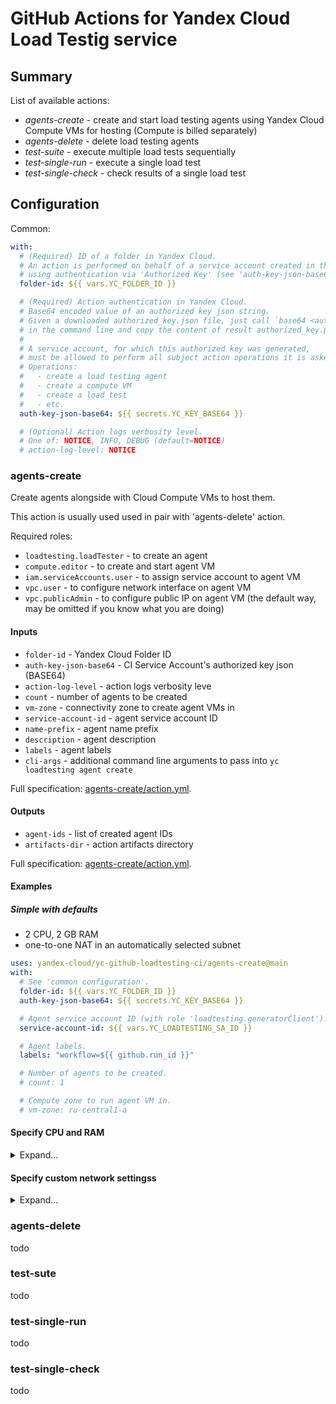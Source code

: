 # GitHub Actions for Yandex Cloud Load Testig service

## Summary

List of available actions:
* _agents-create_ - create and start load testing agents using Yandex Cloud Compute VMs for hosting (Compute is billed separately)
* _agents-delete_ - delete load testing agents
* _test-suite_ - execute multiple load tests sequentially
* _test-single-run_ - execute a single load test
* _test-single-check_ - check results of a single load test

## Configuration

Common:
```yaml
with:
  # (Required) ID of a folder in Yandex Cloud.
  # An action is performed on behalf of a service account created in this folder
  # using authentication via 'Authorized Key' (see 'auth-key-json-base64' argument)
  folder-id: ${{ vars.YC_FOLDER_ID }}

  # (Required) Action authentication in Yandex Cloud.
  # Base64 encoded value of an authorized key json string.
  # Given a downloaded authorized_key.json file, just call `base64 <authorized_key.json >authorized_key.pem`
  # in the command line and copy the content of result authorized_key.pem file to some GitHub Action secret.
  # 
  # A service account, for which this authorized key was generated,
  # must be allowed to perform all subject action operations it is asked to.
  # Operations:
  #   - create a load testing agent
  #   - create a compute VM
  #   - create a load test
  #   - etc.
  auth-key-json-base64: ${{ secrets.YC_KEY_BASE64 }}

  # (Optional) Action logs verbosity level.
  # One of: NOTICE, INFO, DEBUG (default=NOTICE)
  # action-log-level: NOTICE
```

### agents-create

Create agents alongside with Cloud Compute VMs to host them.
  
This action is usually used used in pair with 'agents-delete' action.

Required roles:
- `loadtesting.loadTester` - to create an agent
- `compute.editor` - to create and start agent VM
- `iam.serviceAccounts.user` - to assign service account to agent VM
- `vpc.user` - to configure network interface on agent VM
- `vpc.publicAdmin` - to configure public IP on agent VM (the default way, may be omitted if you know what you are doing)

#### Inputs
- `folder-id` - Yandex Cloud Folder ID
- `auth-key-json-base64` - CI Service Account's authorized key json (BASE64)
- `action-log-level` - action logs verbosity leve
- `count` - number of agents to be created
- `vm-zone` - connectivity zone to create agent VMs in
- `service-account-id` - agent service account ID
- `name-prefix` - agent name prefix
- `description` - agent description
- `labels` - agent labels
- `cli-args` - additional command line arguments to pass into `yc loadtesting agent create`

Full specification: [agents-create/action.yml](agents-create/action.yml).

#### Outputs
- `agent-ids` - list of created agent IDs
- `artifacts-dir` - action artifacts directory

Full specification: [agents-create/action.yml](agents-create/action.yml).

#### Examples

##### **Simple with defaults**
- 2 CPU, 2 GB RAM
- one-to-one NAT in an automatically selected subnet

```yaml
uses: yandex-cloud/yc-github-loadtesting-ci/agents-create@main
with:
  # See 'common configuration'.
  folder-id: ${{ vars.YC_FOLDER_ID }}
  auth-key-json-base64: ${{ secrets.YC_KEY_BASE64 }}

  # Agent service account ID (with role 'loadtesting.generatorClient').
  service-account-id: ${{ vars.YC_LOADTESTING_SA_ID }}

  # Agent labels.
  labels: "workflow=${{ github.run_id }}"

  # Number of agents to be created.
  # count: 1

  # Compute zone to run agent VM in.
  # vm-zone: ru-central1-a
```

#### **Specify CPU and RAM**

<details><summary>Expand...</summary>

```yaml
uses: yandex-cloud/yc-github-loadtesting-ci/agents-create@main
with:
  # See 'common configuration'.
  folder-id: ${{ vars.YC_FOLDER_ID }}
  auth-key-json-base64: ${{ secrets.YC_KEY_BASE64 }}

  # Agent service account ID (with role 'loadtesting.generatorClient').
  service-account-id: ${{ vars.YC_LOADTESTING_SA_ID }}

  # Agent labels.
  labels: "workflow=${{ github.run_id }}"

  # Number of agents to be created.
  # count: 1

  # Compute zone to run agent VM in.
  # vm-zone: ru-central1-a

  # Additional cli arguments.
  cli-args: |-
    --cores 2
    --memory 2G
```

</details>

#### **Specify custom network settingss**

<details><summary>Expand...</summary>

This version is essentially identical to `yc loadtesting agent create ${cli-args}`.

```yaml
uses: yandex-cloud/yc-github-loadtesting-ci/agents-create@main
with:
  # See 'common configuration'.
  folder-id: ${{ vars.YC_FOLDER_ID }}
  auth-key-json-base64: ${{ secrets.YC_KEY_BASE64 }}

  # Number of agents to be created.
  # count: 1

  # Additional cli arguments.
  cli-args: |-
    --service-account-id "${{ vars.YC_LOADTESTING_SA_ID }}"
    --labels "workflow=${{ github.run_id }}"
    --cores 2
    --memory 2G
    --zone 'ru-central1-a'
    --network-settings "subnet-name=default-a,security-group-ids=${{ vars.YC_LOADTESTING_AGENT_SECURITY_GROUP_ID }}"
```

</details>

### agents-delete

todo

### test-sute

todo

### test-single-run

todo

### test-single-check

todo


